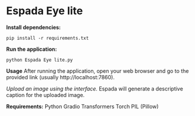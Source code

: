 # Espada Eye lite

**Install dependencies:**

`pip install -r requirements.txt`

**Run the application:**

`python Espada Eye lite.py`

**Usage**
After running the application, open your web browser and go to the provided link (usually http://localhost:7860).

_Upload an image using the interface._
Espada will generate a descriptive caption for the uploaded image.

**Requirements:**
Python
Gradio
Transformers
Torch
PIL (Pillow)
